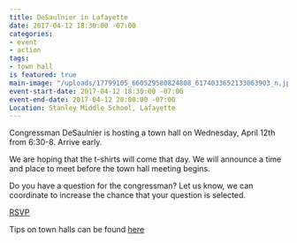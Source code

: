```yaml
---
title: DeSaulnier in Lafayette
date: 2017-04-12 18:30:00 -07:00
categories:
- event
- action
tags:
- town hall
is featured: true
main-image: "/uploads/17799105_660529580824808_6174033652133063903_n.jpg"
event-start-date: 2017-04-12 18:30:00 -07:00
event-end-date: 2017-04-12 20:00:00 -07:00
Location: Stanley Middle School, Lafayette
---
```


Congressman DeSaulnier is hosting a town hall on Wednesday, April 12th from 6:30-8. Arrive early. 

We are hoping that the t-shirts will come that day. We will announce a time and place to meet before the town hall meeting begins.

Do you have a question for the congressman? Let us know, we can coordinate to increase the chance that your question is selected.

[RSVP](https://www.facebook.com/events/1897710050459248/)


Tips on town halls can be found [here](https://www.indivisibleguide.com/resources-2/stand-indivisible-town-halls)